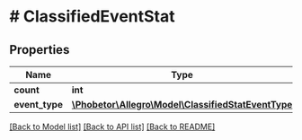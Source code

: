 # # ClassifiedEventStat

## Properties

Name | Type | Description | Notes
------------ | ------------- | ------------- | -------------
**count** | **int** |  | [optional]
**event_type** | [**\Phobetor\Allegro\Model\ClassifiedStatEventType**](ClassifiedStatEventType.md) |  | [optional]

[[Back to Model list]](../../README.md#models) [[Back to API list]](../../README.md#endpoints) [[Back to README]](../../README.md)
